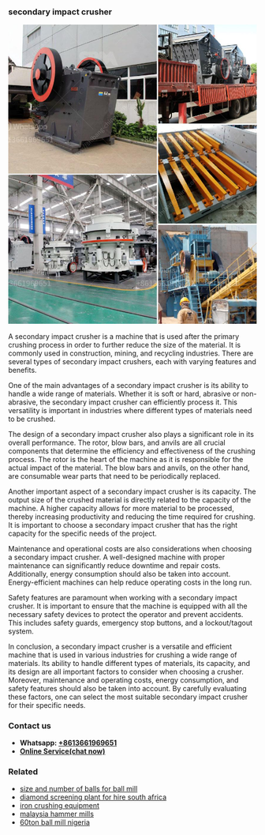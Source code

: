 <h3>secondary impact crusher</h3><img src='1708587326.jpg' alt=''><p>A secondary impact crusher is a machine that is used after the primary crushing process in order to further reduce the size of the material. It is commonly used in construction, mining, and recycling industries. There are several types of secondary impact crushers, each with varying features and benefits.</p><p>One of the main advantages of a secondary impact crusher is its ability to handle a wide range of materials. Whether it is soft or hard, abrasive or non-abrasive, the secondary impact crusher can efficiently process it. This versatility is important in industries where different types of materials need to be crushed.</p><p>The design of a secondary impact crusher also plays a significant role in its overall performance. The rotor, blow bars, and anvils are all crucial components that determine the efficiency and effectiveness of the crushing process. The rotor is the heart of the machine as it is responsible for the actual impact of the material. The blow bars and anvils, on the other hand, are consumable wear parts that need to be periodically replaced.</p><p>Another important aspect of a secondary impact crusher is its capacity. The output size of the crushed material is directly related to the capacity of the machine. A higher capacity allows for more material to be processed, thereby increasing productivity and reducing the time required for crushing. It is important to choose a secondary impact crusher that has the right capacity for the specific needs of the project.</p><p>Maintenance and operational costs are also considerations when choosing a secondary impact crusher. A well-designed machine with proper maintenance can significantly reduce downtime and repair costs. Additionally, energy consumption should also be taken into account. Energy-efficient machines can help reduce operating costs in the long run.</p><p>Safety features are paramount when working with a secondary impact crusher. It is important to ensure that the machine is equipped with all the necessary safety devices to protect the operator and prevent accidents. This includes safety guards, emergency stop buttons, and a lockout/tagout system.</p><p>In conclusion, a secondary impact crusher is a versatile and efficient machine that is used in various industries for crushing a wide range of materials. Its ability to handle different types of materials, its capacity, and its design are all important factors to consider when choosing a crusher. Moreover, maintenance and operating costs, energy consumption, and safety features should also be taken into account. By carefully evaluating these factors, one can select the most suitable secondary impact crusher for their specific needs.</p><h3>Contact us</h3><ul><li><strong>Whatsapp:&nbsp;<a href="https://wa.me/8613661969651">+8613661969651</a></strong></li><li><a href="https://swt.shibang-china.com/?git&amp;zhl&amp;secondary impact crusher"><strong>Online Service(chat now)</strong></a></li></ul><h3>Related</h3><ul><li><a href='size and number of balls for ball mill.md'>size and number of balls for ball mill</a></li><li><a href='diamond screening plant for hire south africa.md'>diamond screening plant for hire south africa</a></li><li><a href='iron crushing equipment.md'>iron crushing equipment</a></li><li><a href='malaysia hammer mills.md'>malaysia hammer mills</a></li><li><a href='60ton ball mill nigeria.md'>60ton ball mill nigeria</a></li></ul>